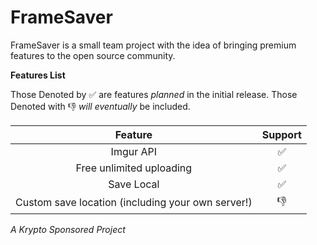 # FrameSaver
FrameSaver is a small team project with the idea of bringing premium features to the open source community. 

**Features List** 

Those Denoted by  :white_check_mark: are features *planned* in the initial release. Those Denoted with :thumbsdown: *will eventually* be included. 




|                      Feature                      | Support |
|:-------------------------------------------------:|:-------:|
|                     Imgur API                     |    :white_check_mark:     |
|             Free unlimited uploading              |     :white_check_mark:    |
| Save Local                                        |      :white_check_mark:   |
| Custom save location (including your own server!) |    :thumbsdown:     |






*A Krypto Sponsored Project* 
